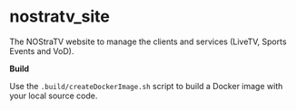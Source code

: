 # nostratv_site

The NOStraTV website to manage the clients and services (LiveTV, Sports Events and VoD).


**Build**

Use the `.build/createDockerImage.sh` script to build a Docker image with your local source code. 
